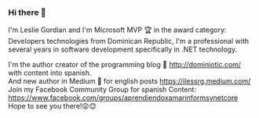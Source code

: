 ### Hi there 👋
I'm Leslie Gordian and I'm Microsoft MVP 🏆 in the award category: Developers technologies from Dominican Republic, 
I'm a professional with several years in software development specifically in .NET technology.

I'm the author creator of the programming blog 🦄 http://dominiotic.com/ with content into spanish.  
And new author in Medium 🤩 for english posts https://ilessrg.medium.com/
Join my Facebook Community Group for spanish Content: https://www.facebook.com/groups/aprendiendoxamarinformsynetcore
 Hope to see you there!😜😊
